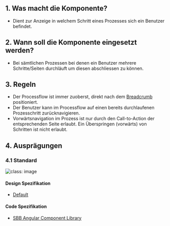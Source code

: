 ## 1. Was macht die Komponente?
* Dient zur Anzeige in welchem Schritt eines Prozesses sich ein Benutzer befindet.

## 2. Wann soll die Komponente eingesetzt werden? 
* Bei sämtlichen Prozessen bei denen ein Benutzer mehrere Schritte/Seiten durchläuft um diesen abschliessen zu können.

## 3. Regeln
* Der Processflow ist immer zuoberst, direkt nach dem [Breadcrumb](https://digital.sbb.ch/de/components/breadcrumb) positioniert.
* Der Benutzer kann im Processflow auf einen bereits durchlaufenen Prozesschritt zurücknavigieren.
* Vorwärtsnavigation im Prozess ist nur durch den Call-to-Action der entsprechenden Seite erlaubt. Ein Überspringen (vorwärts) von Schritten ist nicht erlaubt.

## 4. Ausprägungen
### 4.1 Standard
![](https://raw.githubusercontent.com/sbb-design-systems/sbb-design-system/master/website/components/processflow/images/processflow_default.png 'class: image')

#### Design Spezifikation
* [Default](https://sbb.invisionapp.com/d/main#/console/15744722/328136685/inspect)

#### Code Spezifikation
* [SBB Angular Component Library](https://sbb-angular.app.sbb.ch/latest/content/processflow)
